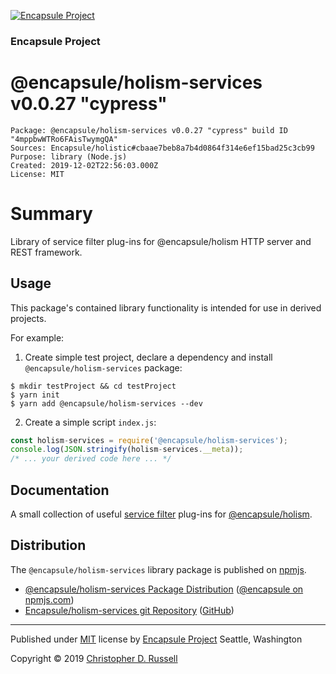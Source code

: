 [![Encapsule Project](https://encapsule.io/images/blue-burst-encapsule.io-icon-72x72.png "Encapsule Project")](https://encapsule.io)

### Encapsule Project

# @encapsule/holism-services v0.0.27 "cypress"

```
Package: @encapsule/holism-services v0.0.27 "cypress" build ID "4mppbwWTRo6FAisTwymgQA"
Sources: Encapsule/holistic#cbaae7beb8a7b4d0864f314e6ef15bad25c3cb99
Purpose: library (Node.js)
Created: 2019-12-02T22:56:03.000Z
License: MIT
```

# Summary

Library of service filter plug-ins for @encapsule/holism HTTP server and REST framework.

## Usage

This package's contained library functionality is intended for use in derived projects.

For example:

1. Create simple test project, declare a dependency and install `@encapsule/holism-services` package:

```
$ mkdir testProject && cd testProject
$ yarn init
$ yarn add @encapsule/holism-services --dev
```

2. Create a simple script `index.js`:

```JavaScript
const holism-services = require('@encapsule/holism-services');
console.log(JSON.stringify(holism-services.__meta));
/* ... your derived code here ... */
```

## Documentation

A small collection of useful [service filter](https://encapsule.io/docs/holism/services) plug-ins for [@encapsule/holism](https://encapsule.io/docs/holism).

## Distribution

The `@encapsule/holism-services` library package is published on [npmjs](https://npmjs.com).

- [@encapsule/holism-services Package Distribution](https://npmjs.com/package/@encapsule/holism-services/v/0.0.27) ([@encapsule on npmjs.com](https://www.npmjs.com/org/encapsule))
- [Encapsule/holism-services git Repository](https://github.com/Encapsule/holism-services) ([GitHub](https://github.com/Encapsule))

<hr>

Published under [MIT](LICENSE) license by [Encapsule Project](https://encapsule.io) Seattle, Washington

Copyright &copy; 2019 [Christopher D. Russell](https://github.com/ChrisRus)